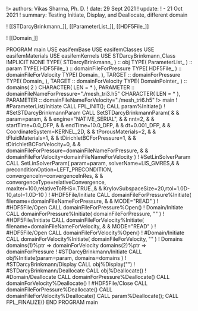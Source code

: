 !> authors: Vikas Sharma, Ph. D.
! date: 29 Sept 2021
! update:
!   - 21 Oct 2021
! summary: Testing Initiate, Display, and Deallocate, different domain

! [[STDarcyBrinkmann_]], [[ParameterList_]], [[HDF5File_]]

! [[Domain_]]

PROGRAM main
USE easifemBase
USE easifemClasses
USE easifemMaterials
USE easifemKernels
USE STDarcyBrinkmann_Class
IMPLICIT NONE
TYPE( STDarcyBrinkmann_ ) :: obj
TYPE( ParameterList_ ) :: param
TYPE( HDF5File_ ) :: domainFileForPressure
TYPE( HDF5File_ ) :: domainFileForVelocity
TYPE( Domain_ ), TARGET :: domainForPressure
TYPE( Domain_ ), TARGET :: domainForVelocity
TYPE( DomainPointer_ ) :: domains( 2 )
CHARACTER( LEN = * ), PARAMETER :: domainFileNameForPressure="./mesh_tri3.h5"
CHARACTER( LEN = * ), PARAMETER :: domainFileNameForVelocity="./mesh_tri6.h5"
!> main
! #ParameterList/Initiate
CALL FPL_INIT(); CALL param%Initiate()
! #SetSTDarcyBrinkmannParam
CALL SetSTDarcyBrinkmannParam( &
  & param=param, &
  & engine="NATIVE_SERIAL", &
  & nnt=2, &
  & startTime=0.0_DFP, &
  & endTime=10.0_DFP, &
  & dt=0.001_DFP, &
  & CoordinateSystem=KERNEL_2D, &
  & tPorousMaterials=2, &
  & tFluidMaterials=1, &
  & tDirichletBCForPressure=1, &
  & tDirichletBCForVelocity=0, &
  & domainFileForPressure=domainFileNameForPressure, &
  & domainFileForVelocity=domainFileNameForVelocity )
! #SetLinSolverParam
CALL SetLinSolverParam( param=param, solverName=LIS_GMRES,&
  & preconditionOption=LEFT_PRECONDITION, convergenceIn=convergenceInRes, &
  & convergenceType=relativeConvergence, maxIter=100,relativeToRHS=.TRUE.,&
  & KrylovSubspaceSize=20,rtol=1.0D-10,atol=1.0D-10 )
! #HDF5File/Initiate
CALL domainFileForPressure%Initiate( filename=domainFileNameForPressure, &
  & MODE="READ" )
! #HDF5File/Open
CALL domainFileForPressure%Open()
! Domain/Initiate
CALL domainForPressure%Initiate( domainFileForPressure, "" )
! #HDF5File/Initiate
CALL domainFileForVelocity%Initiate( filename=domainFileNameForVelocity, &
  & MODE="READ" )
! #HDF5File/Open
CALL domainFileForVelocity%Open()
! #Domain/Initiate
CALL domainForVelocity%Initiate( domainFileForVelocity, "" )
! Domains
domains(1)%ptr => domainForVelocity
domains(2)%ptr => domainForPressure
! #STDarcyBrinkmann/Initiate
CALL obj%Initiate(param=param, domains=domains )
! #STDarcyBrinkmann/Display
CALL obj%Display("")
! #STDarcyBrinkmann/Deallocate
CALL obj%Deallocate()
! #Domain/Deallocate
CALL domainForPressure%Deallocate()
CALL domainForVelocity%Deallocate()
! #HDF5File/Close
CALL domainFileForPressure%Deallocate()
CALL domainFileForVelocity%Deallocate()
CALL param%Deallocate(); CALL FPL_FINALIZE()
END PROGRAM main
